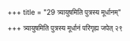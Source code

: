 +++
title = "29 त्र्यायुषमिति पुत्रस्य मूर्धानम्"

+++
त्र्यायुषमिति पुत्रस्य मूर्धानं परिगृह्य जपेत् २९